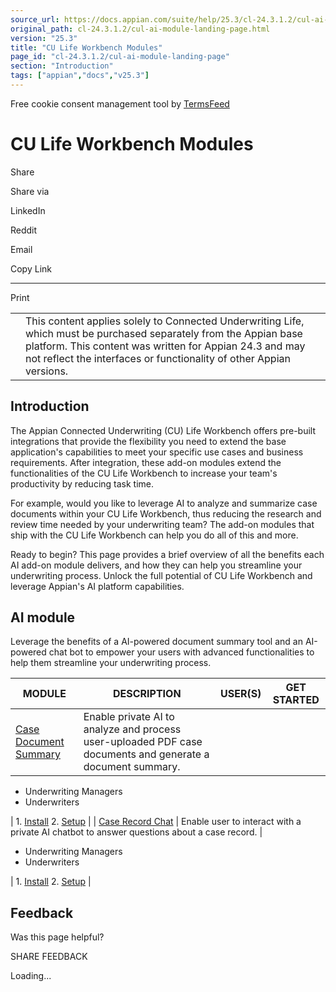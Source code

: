 ```yaml
---
source_url: https://docs.appian.com/suite/help/25.3/cl-24.3.1.2/cul-ai-module-landing-page.html
original_path: cl-24.3.1.2/cul-ai-module-landing-page.html
version: "25.3"
title: "CU Life Workbench Modules"
page_id: "cl-24.3.1.2/cul-ai-module-landing-page"
section: "Introduction"
tags: ["appian","docs","v25.3"]
---
```



Free cookie consent management tool by [TermsFeed](https://www.termsfeed.com/)

# CU Life Workbench Modules

Share

Share via

LinkedIn

Reddit

Email

Copy Link

* * *

Print

<table><tbody><tr><td><i class="fa fa-check-square-o" aria-hidden="true"></i></td><td>This content applies solely to Connected Underwriting Life, which must be purchased separately from the Appian base platform. This content was written for Appian 24.3 and may not reflect the interfaces or functionality of other Appian versions.</td></tr></tbody></table>

## Introduction

The Appian Connected Underwriting (CU) Life Workbench offers pre-built integrations that provide the flexibility you need to extend the base application's capabilities to meet your specific use cases and business requirements. After integration, these add-on modules extend the functionalities of the CU Life Workbench to increase your team's productivity by reducing task time.

For example, would you like to leverage AI to analyze and summarize case documents within your CU Life Workbench, thus reducing the research and review time needed by your underwriting team? The add-on modules that ship with the CU Life Workbench can help you do all of this and more.

Ready to begin? This page provides a brief overview of all the benefits each AI add-on module delivers, and how they can help you streamline your underwriting process. Unlock the full potential of CU Life Workbench and leverage Appian's AI platform capabilities.

## AI module

Leverage the benefits of a AI-powered document summary tool and an AI-powered chat bot to empower your users with advanced functionalities to help them streamline your underwriting process.

| MODULE | DESCRIPTION | USER(S) | GET STARTED |
| --- | --- | --- | --- |
| [Case Document Summary](cul-case-doc-summary-overview.html) | Enable private AI to analyze and process user-uploaded PDF case documents and generate a document summary. |
-   Underwriting Managers
-   Underwriters

 | 1\. [Install](cul-case-doc-summary-installation.html)
2\. [Setup](cul-case-doc-summary-setup.html) |
| [Case Record Chat](cul-case-record-chat-module_overview.html) | Enable user to interact with a private AI chatbot to answer questions about a case record. |

-   Underwriting Managers
-   Underwriters

 | 1\. [Install](cul-case-record-chat-install.html)
2\. [Setup](cul-case-record-chat-setup.html) |

## Feedback

Was this page helpful?

SHARE FEEDBACK

Loading...